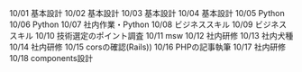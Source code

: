 10/01
基本設計
10/02
基本設計
10/03
基本設計
10/04
基本設計
10/05
Python
10/06
Python
10/07
社内作業・Python
10/08
ビジネススキル
10/09
ビジネススキル
10/10
技術選定のポイント調査
10/11
msw
10/12
社内研修
10/13
社内犬種
10/14
社内研修
10/15
corsの確認(Rails))
10/16
PHPの記事執筆
10/17
社内研修
10/18
components設計

